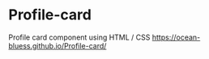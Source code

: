# Profile-card
Profile card component using HTML / CSS
https://ocean-bluess.github.io/Profile-card/
